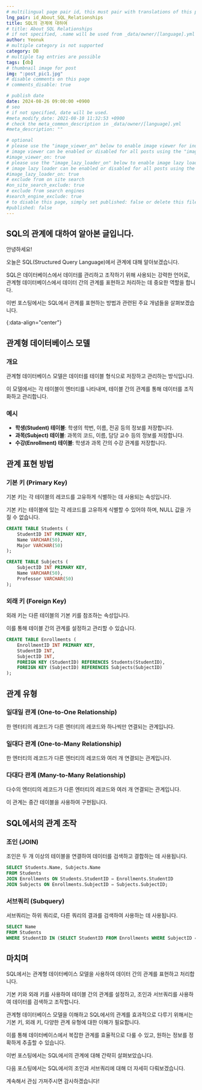 ```yaml
---
# multilingual page pair id, this must pair with translations of this page. (This name must be unique)
lng_pair: id_About_SQL_Relationships
title: SQL의 관계에 대하여
# title: About SQL Relationships
# if not specified, .name will be used from _data/owner/[language].yml
author: Yeonuk
# multiple category is not supported
category: DB
# multiple tag entries are possible
tags: [db]
# thumbnail image for post
img: ":post_pic1.jpg"
# disable comments on this page
# comments_disable: true

# publish date
date: 2024-08-26 09:00:00 +0900
# seo
# if not specified, date will be used.
#meta_modify_date: 2021-08-10 11:32:53 +0900
# check the meta_common_description in _data/owner/[language].yml
#meta_description: ""

# optional
# please use the "image_viewer_on" below to enable image viewer for individual pages or posts (_posts/ or [language]/_posts folders).
# image viewer can be enabled or disabled for all posts using the "image_viewer_posts: true" setting in _data/conf/main.yml.
#image_viewer_on: true
# please use the "image_lazy_loader_on" below to enable image lazy loader for individual pages or posts (_posts/ or [language]/_posts folders).
# image lazy loader can be enabled or disabled for all posts using the "image_lazy_loader_posts: true" setting in _data/conf/main.yml.
#image_lazy_loader_on: true
# exclude from on site search
#on_site_search_exclude: true
# exclude from search engines
#search_engine_exclude: true
# to disable this page, simply set published: false or delete this file
#published: false
---
```


<!-- outline-start -->

## SQL의 관계에 대하여 알아본 글입니다.

안녕하세요!

오늘은 SQL(Structured Query Language)에서 관계에 대해 알아보겠습니다.

SQL은 데이터베이스에서 데이터를 관리하고 조작하기 위해 사용되는 강력한 언어로, 관계형 데이터베이스에서 데이터 간의 관계를 표현하고 처리하는 데 중요한 역할을 합니다.

이번 포스팅에서는 SQL에서 관계를 표현하는 방법과 관련된 주요 개념들을 살펴보겠습니다.

{:data-align="center"}

<!-- outline-end -->

## 관계형 데이터베이스 모델

### 개요

관계형 데이터베이스 모델은 데이터를 테이블 형식으로 저장하고 관리하는 방식입니다.

이 모델에서는 각 테이블이 엔터티를 나타내며, 테이블 간의 관계를 통해 데이터를 조직화하고 관리합니다.

### 예시

- **학생(Student) 테이블**: 학생의 학번, 이름, 전공 등의 정보를 저장합니다.
- **과목(Subject) 테이블**: 과목의 코드, 이름, 담당 교수 등의 정보를 저장합니다.
- **수강(Enrollment) 테이블**: 학생과 과목 간의 수강 관계를 저장합니다.

## 관계 표현 방법

### 기본 키 (Primary Key)

기본 키는 각 테이블의 레코드를 고유하게 식별하는 데 사용되는 속성입니다.

기본 키는 테이블에 있는 각 레코드를 고유하게 식별할 수 있어야 하며, NULL 값을 가질 수 없습니다.

```sql
CREATE TABLE Students (
    StudentID INT PRIMARY KEY,
    Name VARCHAR(50),
    Major VARCHAR(50)
);

CREATE TABLE Subjects (
    SubjectID INT PRIMARY KEY,
    Name VARCHAR(50),
    Professor VARCHAR(50)
);
```

### 외래 키 (Foreign Key)

외래 키는 다른 테이블의 기본 키를 참조하는 속성입니다.

이를 통해 테이블 간의 관계를 설정하고 관리할 수 있습니다.

```sql
CREATE TABLE Enrollments (
    EnrollmentID INT PRIMARY KEY,
    StudentID INT,
    SubjectID INT,
    FOREIGN KEY (StudentID) REFERENCES Students(StudentID),
    FOREIGN KEY (SubjectID) REFERENCES Subjects(SubjectID)
);
```

## 관계 유형

### 일대일 관계 (One-to-One Relationship)

한 엔터티의 레코드가 다른 엔터티의 레코드와 하나씩만 연결되는 관계입니다.

### 일대다 관계 (One-to-Many Relationship)

한 엔터티의 레코드가 다른 엔터티의 레코드와 여러 개 연결되는 관계입니다.

### 다대다 관계 (Many-to-Many Relationship)

다수의 엔터티의 레코드가 다른 엔터티의 레코드와 여러 개 연결되는 관계입니다.

이 관계는 중간 테이블을 사용하여 구현됩니다.

## SQL에서의 관계 조작

### 조인 (JOIN)

조인은 두 개 이상의 테이블을 연결하여 데이터를 검색하고 결합하는 데 사용됩니다.

```sql
SELECT Students.Name, Subjects.Name
FROM Students
JOIN Enrollments ON Students.StudentID = Enrollments.StudentID
JOIN Subjects ON Enrollments.SubjectID = Subjects.SubjectID;
```

### 서브쿼리 (Subquery)

서브쿼리는 하위 쿼리로, 다른 쿼리의 결과를 검색하여 사용하는 데 사용됩니다.

```sql
SELECT Name
FROM Students
WHERE StudentID IN (SELECT StudentID FROM Enrollments WHERE SubjectID = 1);
```

## 마치며

SQL에서는 관계형 데이터베이스 모델을 사용하여 데이터 간의 관계를 표현하고 처리합니다.

기본 키와 외래 키를 사용하여 테이블 간의 관계를 설정하고, 조인과 서브쿼리를 사용하여 데이터를 검색하고 조작합니다.

관계형 데이터베이스 모델을 이해하고 SQL에서의 관계를 효과적으로 다루기 위해서는 기본 키, 외래 키, 다양한 관계 유형에 대한 이해가 필요합니다.

이를 통해 데이터베이스에서 복잡한 관계를 효율적으로 다룰 수 있고, 원하는 정보를 정확하게 추출할 수 있습니다.

이번 포스팅에서는 SQL에서의 관계에 대해 간략히 살펴보았습니다.

다음 포스팅에서는 SQL에서의 조인과 서브쿼리에 대해 더 자세히 다뤄보겠습니다.

계속해서 관심 가져주시면 감사하겠습니다!
